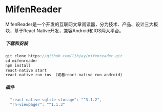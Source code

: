 # MifenReader

MifenReader是一个开发的互联网文章阅读器，分为技术、产品、设计三大板块，基于React Native开发，兼容Android和IOS两大平台。
##### 下载和安装
``` javascript
git clone https://github.com/lihjay/mifenreader.git
cd mifenreader
npm install
react-native start
react-native run-ios （或者react-native run-android)
```
##### 插件  
``` javascript
  "react-native-sqlite-storage": "^3.1.2",
  "rn-viewpager": "^1.1.3"
```